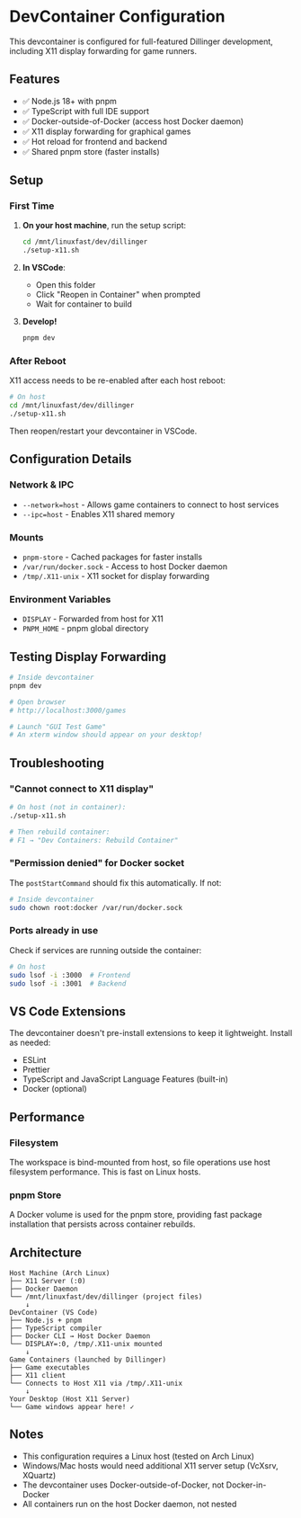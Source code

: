 # DevContainer Configuration

This devcontainer is configured for full-featured Dillinger development, including X11 display forwarding for game runners.

## Features

- ✅ Node.js 18+ with pnpm
- ✅ TypeScript with full IDE support
- ✅ Docker-outside-of-Docker (access host Docker daemon)
- ✅ X11 display forwarding for graphical games
- ✅ Hot reload for frontend and backend
- ✅ Shared pnpm store (faster installs)

## Setup

### First Time

1. **On your host machine**, run the setup script:
   ```bash
   cd /mnt/linuxfast/dev/dillinger
   ./setup-x11.sh
   ```

2. **In VSCode**:
   - Open this folder
   - Click "Reopen in Container" when prompted
   - Wait for container to build

3. **Develop!**
   ```bash
   pnpm dev
   ```

### After Reboot

X11 access needs to be re-enabled after each host reboot:

```bash
# On host
cd /mnt/linuxfast/dev/dillinger
./setup-x11.sh
```

Then reopen/restart your devcontainer in VSCode.

## Configuration Details

### Network & IPC

- `--network=host` - Allows game containers to connect to host services
- `--ipc=host` - Enables X11 shared memory

### Mounts

- `pnpm-store` - Cached packages for faster installs
- `/var/run/docker.sock` - Access to host Docker daemon
- `/tmp/.X11-unix` - X11 socket for display forwarding

### Environment Variables

- `DISPLAY` - Forwarded from host for X11
- `PNPM_HOME` - pnpm global directory

## Testing Display Forwarding

```bash
# Inside devcontainer
pnpm dev

# Open browser
# http://localhost:3000/games

# Launch "GUI Test Game"
# An xterm window should appear on your desktop!
```

## Troubleshooting

### "Cannot connect to X11 display"

```bash
# On host (not in container):
./setup-x11.sh

# Then rebuild container:
# F1 → "Dev Containers: Rebuild Container"
```

### "Permission denied" for Docker socket

The `postStartCommand` should fix this automatically. If not:

```bash
# Inside devcontainer
sudo chown root:docker /var/run/docker.sock
```

### Ports already in use

Check if services are running outside the container:

```bash
# On host
sudo lsof -i :3000  # Frontend
sudo lsof -i :3001  # Backend
```

## VS Code Extensions

The devcontainer doesn't pre-install extensions to keep it lightweight. Install as needed:

- ESLint
- Prettier
- TypeScript and JavaScript Language Features (built-in)
- Docker (optional)

## Performance

### Filesystem

The workspace is bind-mounted from host, so file operations use host filesystem performance. This is fast on Linux hosts.

### pnpm Store

A Docker volume is used for the pnpm store, providing fast package installation that persists across container rebuilds.

## Architecture

```
Host Machine (Arch Linux)
├── X11 Server (:0)
├── Docker Daemon
└── /mnt/linuxfast/dev/dillinger (project files)
    ↓
DevContainer (VS Code)
├── Node.js + pnpm
├── TypeScript compiler
├── Docker CLI → Host Docker Daemon
└── DISPLAY=:0, /tmp/.X11-unix mounted
    ↓
Game Containers (launched by Dillinger)
├── Game executables
├── X11 client
└── Connects to Host X11 via /tmp/.X11-unix
    ↓
Your Desktop (Host X11 Server)
└── Game windows appear here! ✓
```

## Notes

- This configuration requires a Linux host (tested on Arch Linux)
- Windows/Mac hosts would need additional X11 server setup (VcXsrv, XQuartz)
- The devcontainer uses Docker-outside-of-Docker, not Docker-in-Docker
- All containers run on the host Docker daemon, not nested
